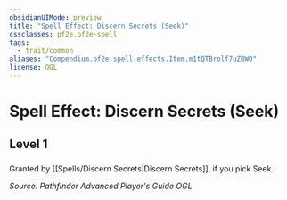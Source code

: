 ```yaml
---
obsidianUIMode: preview
title: "Spell Effect: Discern Secrets (Seek)"
cssclasses: pf2e,pf2e-spell
tags:
  - trait/common
aliases: "Compendium.pf2e.spell-effects.Item.m1tQTBrolf7uZBW0"
license: OGL
---
```

# Spell Effect: Discern Secrets (Seek)
## Level 1
### 






Granted by [[Spells/Discern Secrets|Discern Secrets]], if you pick Seek.

*Source: Pathfinder Advanced Player's Guide*
*OGL*